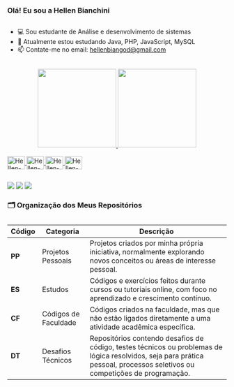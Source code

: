 ### Olá! Eu sou a Hellen Bianchini 
##
- 💻 Sou estudante de Análise e desenvolvimento de sistemas
- 📖 Atualmente estou estudando Java, PHP, JavaScript, MySQL
- 📫 Contate-me no email: hellenbiangod@gmail.com
##
<div align="center">
  <a href="https://github.com/hellengod">
  <img height="180em" src="https://github-readme-stats.vercel.app/api?username=hellengod&show_icons=true&theme=aura&include_all_commits=true&count_private=true"/>
  <img height="180em" src="https://github-readme-stats.vercel.app/api/top-langs/?username=hellengod&layout=compact&langs_count=7&theme=aura"/>
</div>
  
  <div style="display: inline_block"><br>
  <img align="center" alt="Hellen-Java" height="30" width="40" src="https://cdn.jsdelivr.net/gh/devicons/devicon@latest/icons/java/java-original-wordmark.svg">
  <img align="center" alt="Hellen-PHP" height="30" width="40" src="https://cdn.jsdelivr.net/gh/devicons/devicon@latest/icons/php/php-original.svg">
  <img align="center" alt="Hellen-JS" height="30" width="40" src="https://img.icons8.com/?size=100&id=108784&format=png&color=000000">
  <img align="center" alt="Hellen-Mysql" height="30" width="40" src="https://cdn.jsdelivr.net/gh/devicons/devicon/icons/mysql/mysql-original-wordmark.svg">
</div>
 
  ##
  
<div>
  <a href="https://www.instagram.com/hell._.god/" target="_blank"><img src="https://img.shields.io/badge/-Instagram-%23E4405F?style=for-the-badge&logo=instagram&logoColor=white" target="_blank"></a>
  <a href = "mailto:hellenbiangod@gmail.com"><img src=https://img.shields.io/badge/Gmail-D14836?style=for-the-badge&logo=gmail&logoColor=white target="_blank"></a>
  <a href= "https://www.linkedin.com/in/hellen-bianchini-godinho/"><img src="https://img.shields.io/badge/LinkedIn-0077B5?style=for-the-badge&logo=linkedin&logoColor=white"></a>
  </div>

### 🗂️ Organização dos Meus Repositórios
##
| Código | Categoria            | Descrição |
|--------|----------------------|-----------|
| **PP** | Projetos Pessoais    | Projetos criados por minha própria iniciativa, normalmente explorando novos conceitos ou áreas de interesse pessoal. |
| **ES** | Estudos             | Códigos e exercícios feitos durante cursos ou tutoriais online, com foco no aprendizado e crescimento contínuo. |
| **CF** | Códigos de Faculdade | Códigos criados na faculdade, mas que não estão ligados diretamente a uma atividade acadêmica específica. |
| **DT** | Desafios Técnicos    | Repositórios contendo desafios de código, testes técnicos ou problemas de lógica resolvidos, seja para prática pessoal, processos seletivos ou competições de programação. |

  
  
